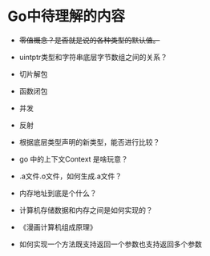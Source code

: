 # Go中待理解的内容

- ~~零值概念？是否就是说的各种类型的默认值。~~

- uintptr类型和字符串底层字节数组之间的关系？

- 切片解包

- 函数闭包

- 并发

- 反射

- 根据底层类型声明的新类型，能否进行比较？

- go 中的上下文Context 是啥玩意？

- .a文件.o文件，如何生成.a文件？

- 内存地址到底是个什么？

- 计算机存储数据和内存之间是如何实现的？

- 《漫画计算机组成原理》

- 如何实现一个方法既支持返回一个参数也支持返回多个参数

  